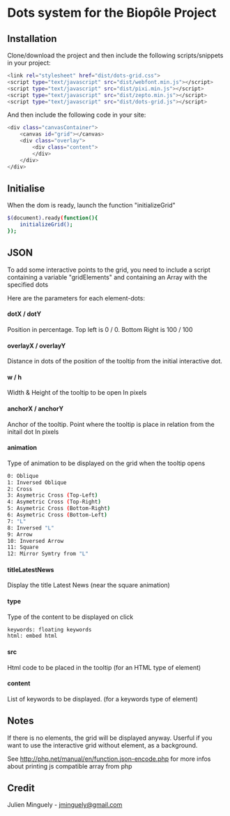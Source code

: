 # Dots system for the Biopôle Project

## Installation
Clone/download the project and then include the following scripts/snippets in your project:
```sh
<link rel="stylesheet" href="dist/dots-grid.css">
<script type="text/javascript" src="dist/webfont.min.js"></script>
<script type="text/javascript" src="dist/pixi.min.js"></script>
<script type="text/javascript" src="dist/zepto.min.js"></script>
<script type="text/javascript" src="dist/dots-grid.js"></script>
```

And then include the following code in your site:
```sh
<div class="canvasContainer">
	<canvas id="grid"></canvas> 
	<div class="overlay">
		<div class="content">
		</div>
	</div>
</div>
```

## Initialise
When the dom is ready, launch the function "initializeGrid"
```sh
$(document).ready(function(){
	initializeGrid();
});
```

## JSON
To add some interactive points to the grid, you need to include a script containing a variable "gridElements" and containing an Array with the specified dots

Here are the parameters for each element-dots:

#### dotX / dotY
Position in percentage. 
Top left is 0 / 0. 
Bottom Right is 100 / 100

#### overlayX / overlayY
Distance in dots of the position of the tooltip from the initial interactive dot. 

#### w / h
Width & Height of the tooltip to be open
In pixels

#### anchorX / anchorY
Anchor of the tooltip. Point where the tooltip is place in relation from the initail dot
In pixels

#### animation
Type of animation to be displayed on the grid when the tooltip opens
```sh
0: Oblique
1: Inversed Oblique
2: Cross
3: Asymetric Cross (Top-Left) 
4: Asymetric Cross (Top-Right) 
5: Asymetric Cross (Bottom-Right) 
6: Asymetric Cross (Bottom-Left) 
7: "L"
8: Inversed "L"
9: Arrow
10: Inversed Arrow
11: Square
12: Mirror Symtry from "L"
```

#### titleLatestNews
Display the title Latest News (near the square animation)

#### type
Type of the content to be displayed on click
```sh
keywords: floating keywords
html: embed html
```

#### src
Html code to be placed in the tooltip (for an HTML type of element)

#### content
List of keywords to be displayed. (for a keywords type of element)

## Notes

If there is no elements, the grid will be displayed anyway. Userful if you want to use the interactive grid without element, as a background.

See http://php.net/manual/en/function.json-encode.php for more infos about printing js compatible array from php

## Credit
Julien Minguely - jminguely@gmail.com


